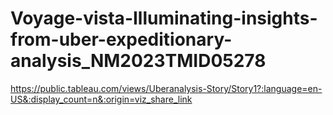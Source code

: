 # Voyage-vista-Illuminating-insights-from-uber-expeditionary-analysis_NM2023TMID05278
https://public.tableau.com/views/Uberanalysis-Story/Story1?:language=en-US&:display_count=n&:origin=viz_share_link
